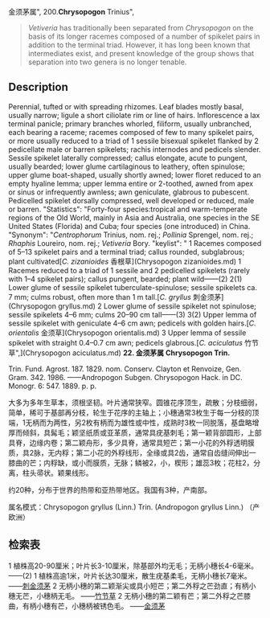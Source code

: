 金须茅属",
200.**Chrysopogon** Trinius",

> *Vetiveria* has traditionally been separated from *Chrysopogon* on the basis of its longer racemes composed of a number of spikelet pairs in addition to the terminal triad. However, it has long been known that intermediates exist, and present knowledge of the group shows that separation into two genera is no longer tenable.

## Description
Perennial, tufted or with spreading rhizomes. Leaf blades mostly basal, usually narrow; ligule a short ciliolate rim or line of hairs. Inflorescence a lax terminal panicle; primary branches whorled, filiform, usually unbranched, each bearing a raceme; racemes composed of few to many spikelet pairs, or more usually reduced to a triad of 1 sessile bisexual spikelet flanked by 2 pedicellate male or barren spikelets; rachis internodes and pedicels slender. Sessile spikelet laterally compressed; callus elongate, acute to pungent, usually bearded; lower glume cartilaginous to leathery, often spinulose; upper glume boat-shaped, usually shortly awned; lower floret reduced to an empty hyaline lemma; upper lemma entire or 2-toothed, awned from apex or sinus or infrequently awnless; awn geniculate, glabrous to pubescent. Pedicelled spikelet dorsally compressed, well developed or reduced, male or barren.
  "Statistics": "Forty-four species:tropical and warm-temperate regions of the Old World, mainly in Asia and Australia, one species in the SE United States (Florida) and Cuba; four species (one introduced) in China.
  "Synonym": "*Centrophorum* Trinius, nom. rej.; *Pollinia* Sprengel, nom. rej.; *Rhaphis* Loureiro, nom. rej.; *Vetiveria* Bory.
  "keylist": "
1 Racemes composed of 5–13 spikelet pairs and a terminal triad; callus rounded, subglabrous; plant cultivated[*C. zizanioides* 香根草](Chrysopogon zizanioides.md)
1 Racemes reduced to a triad of 1 sessile and 2 pedicelled spikelets (rarely with 1–4 spikelet pairs); callus pungent, bearded; plant wild——(2)
2(1) Lower glume of sessile spikelet tuberculate-spinulose; sessile spikelets ca. 7 mm; culms robust, often more than 1 m tall.[*C. gryllus* 刺金须茅](Chrysopogon gryllus.md)
2 Lower glume of sessile spikelet not spinulose; sessile spikelets 4–6 mm; culms 20–90 cm tall——(3)
3(2) Upper lemma of sessile spikelet with geniculate 4–6 cm awn; pedicels with golden hairs.[*C. orientalis* 金须草](Chrysopogon orientalis.md)
3 Upper lemma of sessile spikelet with straight 0.4–0.7 cm awn; pedicels glabrous.[*C. aciculatus* 竹节草",](Chrysopogon aciculatus.md)
**22. 金须茅属 Chrysopogon Trin.**

Trin. Fund. Agrost. 187. 1829. nom. Conserv. Clayton et Renvoize, Gen. Gram. 342. 1986. ——Andropogon Subgen. Chrysopogon Hack. in DC. Monogr. 6: 547. 1889. p. p.

大多为多年生草本，须根坚韧。叶片通常狭窄。圆锥花序顶生，疏散；分枝细弱，简单，稀可于基部再分枝，轮生于花序的主轴上；小穗通常3枚生于每一分枝的顶端，1无柄而为两性，另2枚有柄而为雄性或中性，成熟时3枚一同脱落，基盘略增厚而倾斜，具髯毛；颖坚纸质或亚革质，通常具疣基刺毛；第一颖背部圆形，上部具脊，边缘内卷；第二颖舟形，多少具脊，通常具短芒；第一小花的外稃透明膜质，具2脉，无内稃；第二小花的外稃线形，全缘或具2齿，通常自齿缝间伸出一膝曲的芒；内稃缺，或小而膜质，无脉；鳞被2，小，楔形；雄蕊3枚；花柱2，分离，柱头帚状。颖果线形。

约20种，分布于世界的热带和亚热带地区。我国有3种，产南部。

属名模式：Chrysopogon gryllus (Linn.) Trin. (Andropogon gryllus Linn.) （产欧洲）

## 检索表

1 植株高20-90厘米；叶片长3-10厘米，除基部外均无毛；无柄小穗长4-6毫米。——(2)
1 植株高逾1米，叶片长达30厘米，散生疣基柔毛，无柄小穗长7毫米。 ——[刺金须茅](Chrysopogon%20echinulatus.md)
2 无柄小穗的第二颖渐尖或具小短芒；第二外稃之芒劲直；有柄小穗无芒，小穗柄无毛。 ——[竹节草](Chrysopogon%20aciculatus.md)
2 无柄小穗的第二颖有芒；第二外稃之芒膝曲，有柄小穗有芒，小穗柄被锈色毛。 ——[金须茅](Chrysopogon%20orientalis.md)
